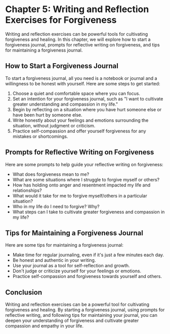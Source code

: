 Chapter 5: Writing and Reflection Exercises for Forgiveness
===========================================================

Writing and reflection exercises can be powerful tools for cultivating forgiveness and healing. In this chapter, we will explore how to start a forgiveness journal, prompts for reflective writing on forgiveness, and tips for maintaining a forgiveness journal.

How to Start a Forgiveness Journal
----------------------------------

To start a forgiveness journal, all you need is a notebook or journal and a willingness to be honest with yourself. Here are some steps to get started:

1. Choose a quiet and comfortable space where you can focus.
2. Set an intention for your forgiveness journal, such as "I want to cultivate greater understanding and compassion in my life."
3. Begin by reflecting on a situation where you have hurt someone else or have been hurt by someone else.
4. Write honestly about your feelings and emotions surrounding the situation, without judgment or criticism.
5. Practice self-compassion and offer yourself forgiveness for any mistakes or shortcomings.

Prompts for Reflective Writing on Forgiveness
---------------------------------------------

Here are some prompts to help guide your reflective writing on forgiveness:

* What does forgiveness mean to me?
* What are some situations where I struggle to forgive myself or others?
* How has holding onto anger and resentment impacted my life and relationships?
* What would it take for me to forgive myself/others in a particular situation?
* Who in my life do I need to forgive? Why?
* What steps can I take to cultivate greater forgiveness and compassion in my life?

Tips for Maintaining a Forgiveness Journal
------------------------------------------

Here are some tips for maintaining a forgiveness journal:

* Make time for regular journaling, even if it's just a few minutes each day.
* Be honest and authentic in your writing.
* Use your journal as a tool for self-reflection and growth.
* Don't judge or criticize yourself for your feelings or emotions.
* Practice self-compassion and forgiveness towards yourself and others.

Conclusion
----------

Writing and reflection exercises can be a powerful tool for cultivating forgiveness and healing. By starting a forgiveness journal, using prompts for reflective writing, and following tips for maintaining your journal, you can deepen your understanding of forgiveness and cultivate greater compassion and empathy in your life.
